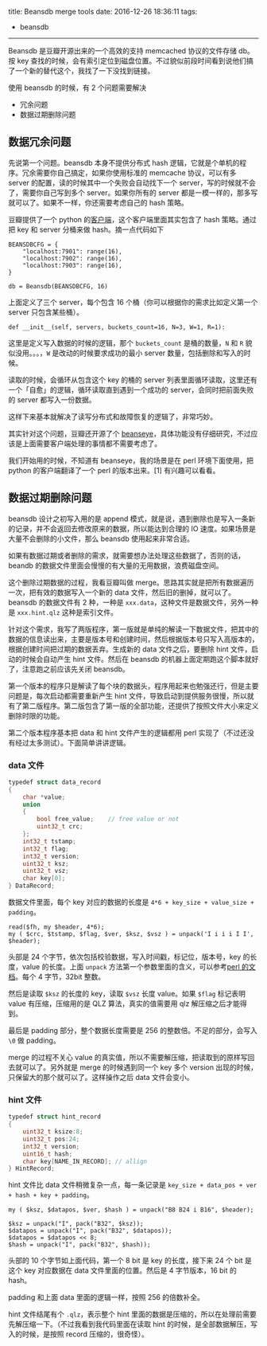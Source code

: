 title: Beansdb merge tools
date: 2016-12-26 18:36:11
tags:
  - beansdb
---

Beansdb 是豆瓣开源出来的一个高效的支持 memcached 协议的文件存储 db。按 key 查找的时候，会有索引定位到磁盘位置。不过貌似前段时间看到说他们搞了一个新的替代这个，我找了一下没找到链接。

使用 beansdb 的时候，有 2 个问题需要解决
* 冗余问题
* 数据过期删除问题

## 数据冗余问题

先说第一个问题。beansdb 本身不提供分布式 hash 逻辑，它就是个单机的程序。冗余需要你自己搞定，如果你使用标准的 memcache 协议，可以有多 server 的配置，读的时候其中一个失败会自动找下一个 server，写的时候就不会了，需要你自己写到多个 server。如果你所有的 server 都是一模一样的，那多写就可以了。如果不一样，你还需要考虑自己的 hash 策略。

豆瓣提供了一个 python 的[客户端](https://github.com/douban/beansdb/blob/master/python/dbclient.py)，这个客户端里面其实包含了 hash 策略。通过把 key 和 server 分桶来做 hash。摘一点代码如下

```
BEANSDBCFG = {
    "localhost:7901": range(16),
    "localhost:7902": range(16),
    "localhost:7903": range(16),
}

db = Beansdb(BEANSDBCFG, 16)
```
上面定义了三个 server，每个包含 16 个桶（你可以根据你的需求比如定义第一个 server 只包含某些桶）。

    def __init__(self, servers, buckets_count=16, N=3, W=1, R=1):

这里是定义写入数据的时候的逻辑，那个 `buckets_count` 是桶的数量，`N` 和 `R` 貌似没用。。。，`W` 是改动的时候要求成功的最小 server 数量，包括删除和写入的时候。

读取的时候，会循环从包含这个 key 的桶的 server 列表里面循环读取，这里还有一个「自愈」的逻辑，循环读取直到遇到一个成功的 server，会同时把前面失败的 server 都写入一份数据。

这样下来基本就解决了读写分布式和故障恢复的逻辑了，非常巧妙。

其实针对这个问题，豆瓣还开源了个 [beanseye](https://github.com/douban/beanseye)，具体功能没有仔细研究，不过应该是上面需要客户端处理的事情都不需要考虑了。

我们开始用的时候，不知道有 beanseye，我的场景是在 perl 环境下面使用，把 python 的客户端翻译了一个 perl 的版本出来。[1] 有兴趣可以看看。

## 数据过期删除问题

beansdb 设计之初写入用的是 append 模式，就是说，遇到删除也是写入一条新的记录，并不会返回去修改原来的数据，所以能达到合理的 IO 速度。如果场景是大量不会删除的小文件，那么 beansdb 使用起来非常合适。

如果有数据过期或者删除的需求，就需要想办法处理这些数据了，否则的话，beandb 的数据文件里面会慢慢的有大量的无用数据，浪费磁盘空间。

这个删除过期数据的过程，我看豆瓣叫做 merge。思路其实就是把所有数据遍历一次，把有效的数据写入一个新的 data 文件，然后旧的删掉，就可以了。beansdb 的数据文件有 2 种，一种是 `xxx.data`，这种文件是数据文件，另外一种是 `xxx.hint.qlz` 这种是索引文件。

针对这个需求，我写了两版程序，第一版就是单纯的解读一下数据文件，把其中的数据的信息读出来，主要是版本号和创建时间，然后根据版本号只写入高版本的，根据创建时间把过期的数据丢弃。生成新的 data 文件之后，要删除 hint 文件，启动的时候会自动产生 hint 文件。然后在 beansdb 的机器上面定期跑这个脚本就好了，注意跑之前应该先关闭 beansdb。

第一个版本的程序只是解读了每个块的数据头，程序用起来也勉强还行，但是主要问题是，每次启动都需要重新产生 hint 文件，导致启动到提供服务很慢，所以就有了第二版程序。第二版包含了第一版的全部功能，还提供了按照文件大小来定义删除时限的功能。

第二个版本程序基本把 data 和 hint 文件产生的逻辑都用 perl 实现了（不过还没有经过太多测试）。下面简单讲讲逻辑。

### data 文件

``` cpp
‌typedef struct data_record
{
    char *value;
    union
    {
        bool free_value;    // free value or not
        uint32_t crc;
    };
    int32_t tstamp;
    int32_t flag;
    int32_t version;
    uint32_t ksz;
    uint32_t vsz;
    char key[0];
‌} DataRecord;
```

数据文件里面，每个 key 对应的数据的长度是 `4*6 + key_size + value_size + padding`。

    read($fh, my $header, 4*6);
    my ( $crc, $tstamp, $flag, $ver, $ksz, $vsz ) = unpack('I i i i I I', $header);

头部是 24 个字节，依次包括校验数据，写入时间戳，标记位，版本号，key 的长度，value 的长度。上面 `unpack` 方法第一个参数里面的含义，可以参考[perl 的文档](http://perldoc.perl.org/functions/pack.html)。每个 4 字节，32bit 整数。

然后是读取 `$ksz` 的长度的 key，读取 `$vsz` 长度 value。如果 `$flag` 标记表明 value 有压缩，压缩用的是 QLZ 算法，真实的值需要用 qlz 解压缩之后才能得到。

最后是 padding 部分，整个数据长度需要是 256 的整数倍。不足的部分，会写入 `\0` 做 padding。

merge 的过程不关心 value 的真实值，所以不需要解压缩，把读取到的原样写回去就可以了。另外就是 merge 的时候遇到同一个 key 多个 version 出现的时候，只保留大的那个就可以了。这样操作之后 data 文件会变小。

### hint 文件

``` cpp
‌typedef struct hint_record
{
    uint32_t ksize:8;
    uint32_t pos:24;
    int32_t version;
    uint16_t hash;
    char key[NAME_IN_RECORD]; // allign
‌} HintRecord;
```

hint 文件比 data 文件稍微复杂一点，每一条记录是 `key_size + data_pos + ver + hash + key + padding`。

    my ( $ksz, $datapos, $ver, $hash ) = unpack("B8 B24 i B16", $header);

    $ksz = unpack("I", pack("B32", $ksz));
    $datapos = unpack("I", pack("B32", $datapos));
    $datapos = $datapos << 8;
    $hash = unpack("I", pack("B32", $hash));

头部的 10 个字节如上面代码，第一个 8 bit 是 key 的长度，接下来 24 个 bit 是这个 key 对应数据在 data 文件里面的位置。然后是 4 字节版本，16 bit 的 hash。

padding 和上面 data 里面的逻辑一样，按照 256 的倍数补全。

hint 文件结尾有个 `.qlz`，表示整个 hint 里面的数据是压缩的，所以在处理前需要先解压缩一下。（不过我看到我代码里面在读取 hint 的时候，是全部数据解压，写入的时候，是按照 record 压缩的，很奇怪）。
